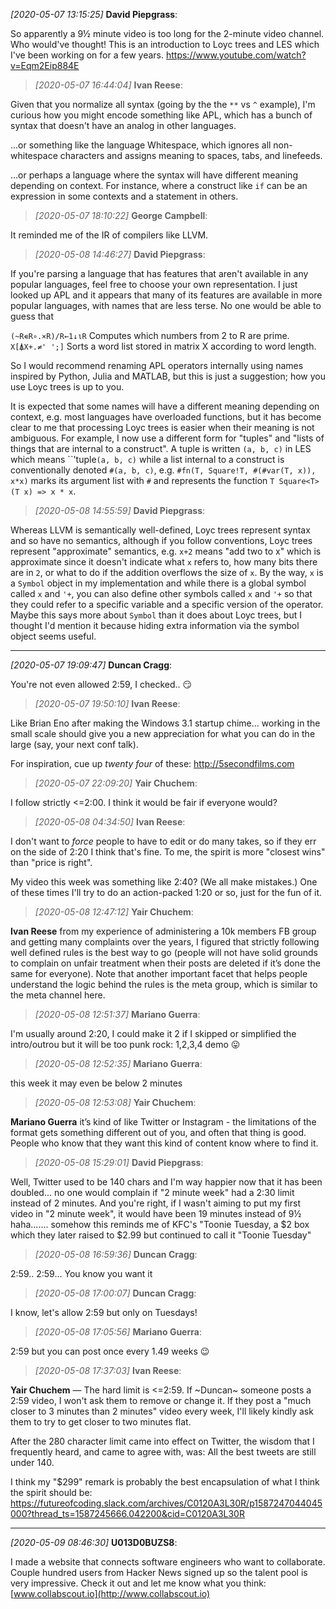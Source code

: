 *[2020-05-07 13:15:25]* **David Piepgrass**:

So apparently a 9½ minute video is too long for the 2-minute video channel. Who would've thought! This is an introduction to Loyc trees and LES which I've been working on for a few years.
<https://www.youtube.com/watch?v=Eqm2Eip884E>


> *[2020-05-07 16:44:04]* **Ivan Reese**:

Given that you normalize all syntax (going by the the `**` vs `^` example), I'm curious how you might encode something like APL, which has a bunch of syntax that doesn't have an analog in other languages.

...or something like the language Whitespace, which ignores all non-whitespace characters and assigns meaning to spaces, tabs, and linefeeds.

...or perhaps a language where the syntax will have different meaning depending on context. For instance, where a construct like `if` can be an expression in some contexts and a statement in others.


> *[2020-05-07 18:10:22]* **George Campbell**:

It reminded me of the IR of compilers like LLVM.


> *[2020-05-08 14:46:27]* **David Piepgrass**:

If you're parsing a language that has features that aren't available in any popular languages, feel free to choose your own representation. I just looked up APL and it appears that many of its features are available in more popular languages, with names that are less terse. No one would be able to guess that

```(~R∊R∘.×R)/R←1↓ιR```
Computes which numbers from 2 to R are prime.
```X[⍋X+.≠' ';]```
Sorts a word list stored in matrix X according to word length.

So I would recommend renaming APL operators internally using names inspired by Python, Julia and MATLAB, but this is just a suggestion; how you use Loyc trees is up to you.

It is expected that some names will have a different meaning depending on context, e.g. most languages have overloaded functions, but it has become clear to me that processing Loyc trees is easier when their meaning is not ambiguous. For example, I now use a different form for "tuples" and "lists of things that are internal to a construct". A tuple is written `(a, b, c)` in LES which means ``'tuple`(a, b, c)` while a list internal to a construct is conventionally denoted `#(a, b, c)`, e.g. `#fn(T, Square!T, #(#var(T, x)), x*x)` marks its argument list with `#` and represents the function `T Square<T>(T x) => x * x`.


> *[2020-05-08 14:55:59]* **David Piepgrass**:

Whereas LLVM is semantically well-defined, Loyc trees represent syntax and so have no semantics, although if you follow conventions, Loyc trees represent "approximate" semantics, e.g. `x+2` means "add two to x" which is approximate since it doesn't indicate what `x` refers to, how many bits there are in `2`, or what to do if the addition overflows the size of `x`. By the way, `x` is a `Symbol` object in my implementation and while there is a global symbol called `x` and `'+`, you can also define other symbols called `x` and `'+` so that they could refer to a specific variable and a specific version of the operator. Maybe this says more about `Symbol` than it does about Loyc trees, but I thought I'd mention it because hiding extra information via the symbol object seems useful.

---

*[2020-05-07 19:09:47]* **Duncan Cragg**:

You're not even allowed 2:59, I checked.. 😏


> *[2020-05-07 19:50:10]* **Ivan Reese**:

Like Brian Eno after making the Windows 3.1 startup chime... working in the small scale should give you a new appreciation for what you can do in the large (say, your next conf talk).

For inspiration, cue up _twenty four_ of these: <http://5secondfilms.com>


> *[2020-05-07 22:09:20]* **Yair Chuchem**:

I follow strictly <=2:00. I think it would be fair if everyone would?


> *[2020-05-08 04:34:50]* **Ivan Reese**:

I don't want to _force_ people to have to edit or do many takes, so if they err on the side of 2:20 I think that's fine. To me, the spirit is more "closest wins" than "price is right".

My video this week was something like 2:40? (We all make mistakes.) One of these times I'll try to do an action-packed 1:20 or so, just for the fun of it.


> *[2020-05-08 12:47:12]* **Yair Chuchem**:

**Ivan Reese** from my experience of administering a 10k members FB group and getting many complaints over the years, I figured that strictly following well defined rules is the best way to go (people will not have solid grounds to complain on unfair treatment when their posts are deleted if it’s done the same for everyone).
Note that another important facet that helps people understand the logic behind the rules is the meta group, which is similar to the meta channel here.


> *[2020-05-08 12:51:37]* **Mariano Guerra**:

I'm usually around 2:20, I could make it 2 if I skipped or simplified the intro/outrou but it will be too punk rock: 1,2,3,4 demo 😛


> *[2020-05-08 12:52:35]* **Mariano Guerra**:

this week it may even be below 2 minutes


> *[2020-05-08 12:53:08]* **Yair Chuchem**:

**Mariano Guerra** it’s kind of like Twitter or Instagram - the limitations of the format gets something different out of you, and often that thing is good. People who know that they want this kind of content know where to find it.


> *[2020-05-08 15:29:01]* **David Piepgrass**:

Well, Twitter used to be 140 chars and I'm way happier now that it has been doubled... no one would complain if "2 minute week" had a 2:30 limit instead of 2 minutes. And you're right, if I wasn't aiming to put my first video in "2 minute week", it would have been 19 minutes instead of 9½ haha....... somehow this reminds me of KFC's "Toonie Tuesday, a $2 box which they later raised to $2.99 but continued to call it "Toonie Tuesday"


> *[2020-05-08 16:59:36]* **Duncan Cragg**:

2:59.. 2:59... You know you want it


> *[2020-05-08 17:00:07]* **Duncan Cragg**:

I know, let's allow 2:59 but only on Tuesdays!


> *[2020-05-08 17:05:56]* **Mariano Guerra**:

2:59 but you can post once every 1.49 weeks 😉


> *[2020-05-08 17:37:03]* **Ivan Reese**:

**Yair Chuchem** — The hard limit is <=2:59. If ~Duncan~ someone posts a 2:59 video, I won't ask them to remove or change it. If they post a "much closer to 3 minutes than 2 minutes" video every week, I'll likely kindly ask them to try to get closer to two minutes flat.

After the 280 character limit came into effect on Twitter, the wisdom that I frequently heard, and came to agree with, was: All the best tweets are still under 140.

I think my "$299" remark is probably the best encapsulation of what I think the spirit should be: <https://futureofcoding.slack.com/archives/C0120A3L30R/p1587247044045000?thread_ts=1587245666.042200&cid=C0120A3L30R>

---

*[2020-05-09 08:46:30]* **U013D0BUZS8**:

I made a website that connects software engineers who want to collaborate. Couple hundred users from Hacker News signed up so the talent pool is very impressive. Check it out and let me know what you think: [www.collabscout.io](http://www.collabscout.io)
